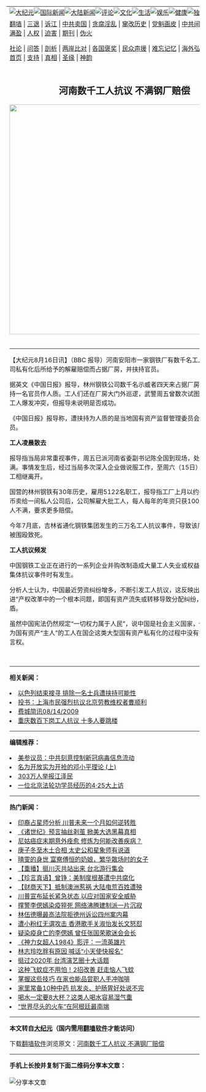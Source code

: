 <a name="1" id="1" target="_blank"></a><span id="1"></span>
<table align=center border="0"><tr><td colspan="2" VALIGN=TOP><a href="https://github.com/mpfgih381/djy/blob/master/gb/nsc413.md#1"><img src="https://raw.githubusercontent.com/mpfgih381/www/master/t/djy/1.jpg" title="大纪元"></a><a href="https://github.com/mpfgih381/djy/blob/master/gb/n24hr.md#1"><img src="https://raw.githubusercontent.com/mpfgih381/www/master/t/djy/3.jpg" title="国际新闻"></a><a href="https://github.com/mpfgih381/djy/blob/master/gb/nsc413.md#1"><img src="https://raw.githubusercontent.com/mpfgih381/www/master/t/djy/4.jpg" title="大陆新闻"></a><a href="https://github.com/mpfgih381/djy/blob/master/gb/news392.md#1"><img src="https://raw.githubusercontent.com/mpfgih381/www/master/t/djy/5.jpg" title="评论"></a><a href="https://github.com/mpfgih381/djy/blob/master/gb/news2007.md#1"><img src="https://raw.githubusercontent.com/mpfgih381/www/master/t/djy/6.jpg" title="文化"></a><a href="https://github.com/mpfgih381/djy/blob/master/gb/news2008.md#1"><img src="https://raw.githubusercontent.com/mpfgih381/www/master/t/djy/7.jpg" title="生活"></a><a href="https://github.com/mpfgih381/djy/blob/master/gb/ncyule.md#1"><img src="https://raw.githubusercontent.com/mpfgih381/www/master/t/djy/8.jpg" title="娱乐"></a><a href="https://github.com/mpfgih381/djy/blob/master/gb/nsc1002.md#1"><img src="https://raw.githubusercontent.com/mpfgih381/www/master/t/djy/9.jpg" title="健康"><a href="https://github.com/mpfgih381/djy/blob/master/gb/nf6092.md#1"><img src="https://raw.githubusercontent.com/mpfgih381/www/master/t/djy/10a.jpg" title="独家"></a><a href="https://github.com/mpfgih381/djy/blob/master/gb/nf4514.md#1"><img src="https://raw.githubusercontent.com/mpfgih381/www/master/t/djy/12a.jpg" title="头条"></a></td></tr>
<tr><td colspan="2" VALIGN=TOP><a target="_blank" href="https://github.com/mpfgih381/www/blob/master/README.md?zsrh#1">翻墙</a> | <a target="_blank" href="https://github.com/mpfgih381/djy/blob/master/gb/nf5657.md#1">三退</a> | <a target="_blank" href="https://github.com/mpfgih381/djy/blob/master/gb/nf6124.md#1">诉江</a> | <a target="_blank" href="https://github.com/mpfgih381/djy/blob/master/gb/nf1176117.md#1">中共卖国</a> | <a target="_blank" href="https://github.com/mpfgih381/djy/blob/master/gb/nf5773.md#1">贪腐淫乱</a> | <a target="_blank" href="https://github.com/mpfgih381/djy/blob/master/gb/nf1176115.md#1">窜改历史</a> | <a target="_blank" href="https://github.com/mpfgih381/djy/blob/master/gb/nf1176107.md#1">党魁画皮</a> | <a target="_blank" href="https://github.com/mpfgih381/djy/blob/master/gb/nf1320400.md#1">中共间谍</a> | <a target="_blank" href="https://github.com/mpfgih381/djy/blob/master/gb/nf1176114.md#1">破坏传统</a> | <a target="_blank" href="https://github.com/mpfgih381/ntdtv/blob/master/gb/prog447_1.md#1">恶贯满盈</a> | <a target="_blank" href="https://github.com/mpfgih381/djy/blob/master/gb/ncid278.md#1">人权</a> | <a target="_blank" href="https://github.com/mpfgih381/djy/blob/master/gb/nf1176111.md#1">迫害</a> | <a target="_blank" href="https://gitlab.com/szzdlab/mh-qikan/blob/master/README.md#1">期刊</a> | <a target="_blank" href="https://github.com/mpfgih381/djy/blob/master/gb/nf5562.md#1">伪火</a></p><p><a target="_blank" href="https://github.com/mpfgih381/djy/blob/master/gb/9p.md#1">社论</a> | <a target="_blank" href="https://github.com/mpfgih381/djy/blob/master/gb/nf4378.md#1">问答</a> | <a target="_blank" href="https://github.com/mpfgih381/djy/blob/master/gb/nf5792.md#1">剖析</a> | <a target="_blank" href="https://github.com/mpfgih381/djy/blob/master/gb/nf5735.md#1">两岸比对</a> | <a target="_blank" href="https://github.com/mpfgih381/djy/blob/master/gb/nf6119.md#1">各国褒奖</a> | <a target="_blank" href="https://github.com/mpfgih381/djy/blob/master/gb/nf6120.md#1">民众声援</a> | <a target="_blank" href="https://github.com/mpfgih381/djy/blob/master/gb/nf1188594.md#1">难忘记忆</a> | <a target="_blank" href="https://github.com/mpfgih381/djy/blob/master/gb/nf3180.md#1">海外弘传</a> | <a target="_blank" href="https://github.com/mpfgih381/djy/blob/master/gb/nf5410.md#1">万人上访</a> | <a target="_blank" href="https://github.com/mpfgih381/www/blob/master/README.md?zsrh#1">平台首页</a> | <a target="_blank" href="https://github.com/mpfgih381/djy/blob/master/gb/nf4386.md#1">支持</a> | <a target="_blank" href="https://github.com/mpfgih381/djy/blob/master/gb/nf4389.md#1">真相</a> | <a target="_blank" href="https://github.com/mpfgih381/djy/blob/master/gb/nf5790.md#1">圣缘</a> | <a target="_blank" href="https://github.com/mpfgih381/djy/blob/master/gb/nf4786.md#1">神韵</a></td></tr>
<tr><td VALIGN=TOP width="626"><h2 align=center>河南数千工人抗议 不满钢厂赔偿</h2>
<img width="600" src="https://i.epochtimes.com/assets/uploads/2020/11/e979128d0767b6a2ee4697c20daa799f-320x200.jpg" />
<h6></h6>
<hr>
	<p>【大纪元8月16日讯】（BBC 报导）河南安阳市一家钢铁厂有数千名工人，因不满公司私有化后所给予的解雇赔偿而占据厂房，并<ahref="https://github.com/mpfgih381/djy/blob/master/gb/tag/%E6%8C%9F%E6%8C%81.md#1">挟持</a>官员。 </p>
<p>据英文《中国日报》报导，林州钢铁公司数千名示威者四天来占据厂房出入口，并<ahref="https://github.com/mpfgih381/djy/blob/master/gb/tag/%E6%8C%9F%E6%8C%81.md#1">挟持</a>一名官员作人质。工人们还在厂房大门外巡逻，武警周五曾数次试图进入厂房并与工人爆发冲突，但报导未说明是否成功。 </p>
<p>《中国日报》报导称，遭挟持为人质的是当地国有资产监督管理委员会一名姓董的官员。 </p>
<p><b> 工人凌晨散去</b> </p>
<p>报导指当局非常重视事件，周五已派河南省委副书记陈全国到现场，处理工人的不满。事情发生后，经过当局多次深入企业做说服工作，至周六（15日）凌晨，聚集职工相继离开。</p>
<p>国营的林州钢铁有30年历史，雇用5122名职工，报导指工厂上月以约6400万元人民币卖给一间私人公司后，公司解雇大批工人，每人每年的年资只获1000元赔偿，工人不满，要求更多赔偿。 </p>
<p>今年7月底，吉林省通化钢铁集团发生的三万名工人<ahref="https://github.com/mpfgih381/djy/blob/master/gb/tag/%E6%8A%97%E8%AE%AE.md#1">抗议</a>事件，导致该厂新任总经理被围殴致死。 </p>
<p><b>工人<ahref="https://github.com/mpfgih381/djy/blob/master/gb/tag/%E6%8A%97%E8%AE%AE.md#1">抗议</a>频发</b></p>
<p>中国钢铁工业正在进行的一系列企业并购改制造成大量工人失业或权益受损害，导致集体抗议事件时有发生。</p>
<p>分析人士认为，中国最近劳资纠纷增多，不断引发工人抗议，这反映出中国&#8221;国退民进&#8221;产权改革中的一个根本问题，即国有资产流失或转移导致分配纠纷，激化了劳资矛盾。 </p>
<p>虽然中国宪法仍然规定“一切权力属于人民”，说中国是社会主义国家，但在中国，作为国有资产“主人”的工人在国企这类大型国有资产私有化的过程中没有多少参与和发言权。 </p>
<p><font color=#ffffff>(http://www.dajiyuan.com)</font></p>
	
<hr>


<strong>相关新闻：</strong>
<li><a href="https://github.com/mpfgih381/djy/blob/master/gb/9/8/14/n2623995.md#1">以色列结束搜寻  排除一名士兵遭挟持可能性</a></li>
<li><a href="https://github.com/mpfgih381/djy/blob/master/gb/9/8/14/n2624068.md#1">投书：上海市民强烈抗议北京劳教维权者曹顺利</a></li>
<li><a href="https://github.com/mpfgih381/djy/blob/master/gb/9/8/14/n2624342.md#1">费城简讯08/14/2009</a></li>
<li><a href="https://github.com/mpfgih381/djy/blob/master/gb/9/8/15/n2624404.md#1">重庆数百下岗工人抗议 十多人要跳楼</a></li>
<hr>


<strong>编辑推荐：</strong>
<li><a href="https://github.com/onzhi266/djy/blob/master/gb/20/2/22/n11887949.md#1">美参议员：中共刻意控制新冠病毒信息流动</a></li>
<li><a href="https://github.com/tsiac2612/djy/blob/master/gb/18/2/28/n10179177.md#1" target="_blank">名为开放实为开抢的邓小平理论 (上)</a></li><li><a href="https://github.com/mpfgih381/djy/blob/master/gb/18/12/9/n10900044.md?dfh#1" target="_blank">303万人举报江泽民</a></li><li><a href="https://github.com/tsiac2612/djy/blob/master/gb/19/4/21/n11203160.md#1" target="_blank">一位北京法轮功学员经历的4·25大上访</a></li>
<hr>

<strong>热门新闻：</strong>
<li><a href="https://github.com/mpfgih381/djy/blob/master/gb/20/12/15/n12621699.md#1">印裔占星师分析 川普未来一个月如何逆转胜</a></li>
<li><a href="https://github.com/mpfgih381/djy/blob/master/gb/20/12/9/n12605810.md#1">《诸世纪》预言抽丝剥茧 掀美大选黑幕真相</a></li>
<li><a href="https://github.com/mpfgih381/djy/blob/master/gb/20/12/11/n12614366.md#1">尼姑癌症末期意外痊愈 修炼为何能改善疾病？</a></li>
<li><a href="https://github.com/mpfgih381/djy/blob/master/gb/20/12/14/n12619436.md#1">庚子冬至木土合相 太史公和星象师有说道</a></li>
<li><a href="https://github.com/mpfgih381/djy/blob/master/gb/20/7/25/n12283438.md#1">晴雯的身世  富察傅恒的奶娘，繁华散场时的女子</a></li>
<li><a href="https://github.com/mpfgih381/djy/blob/master/gb/20/12/17/n12626810.md#1">【重播】挺川灭共站出来 台北游行集会</a></li>
<li><a href="https://github.com/mpfgih381/djy/blob/master/gb/20/12/19/n12631244.md#1">【珍言真语】曾铮：美制度根基遭中共腐化</a></li>
<li><a href="https://github.com/mpfgih381/djy/blob/master/gb/20/12/19/n12632149.md#1">【财商天下】抵制澳洲惹祸 大陆电荒百姓遭殃</a></li>
<li><a href="https://github.com/mpfgih381/djy/blob/master/gb/20/12/17/n12627138.md#1">川普宣布延长紧急状态 以应对国家安全威胁</a></li>
<li><a href="https://github.com/mpfgih381/djy/blob/master/gb/20/12/17/n12628468.md#1">撑警李偲嫣染疫猝死 网络沸腾建制派一片沉寂</a></li>
<li><a href="https://github.com/mpfgih381/djy/blob/master/gb/20/12/17/n12628480.md#1">林伍德曝最高法院拒德州诉讼四州案内幕</a></li>
<li><a href="https://github.com/mpfgih381/djy/blob/master/gb/20/12/16/n12625572.md#1">遭小粉红无谓攻击 香港歌手关淑怡发长文怒怼</a></li>
<li><a href="https://github.com/mpfgih381/djy/blob/master/gb/20/12/16/n12625818.md#1">疑染疫身亡的李偲嫣 曾任张国荣歌迷会会长</a></li>
<li><a href="https://github.com/mpfgih381/djy/blob/master/gb/20/12/16/n12625338.md#1">《神力女超人1984》影评：一流英雄片</a></li>
<li><a href="https://github.com/mpfgih381/djy/blob/master/gb/20/12/18/n12629894.md#1">林志玲吃胖有原因 喊话“小天使快报名”</a></li>
<li><a href="https://github.com/mpfgih381/djy/blob/master/gb/20/12/18/n12630664.md#1">挺过2020年 台湾演艺圈十大话题</a></li>
<li><a href="https://github.com/mpfgih381/djy/blob/master/gb/13/2/9/n3797754.md#1">这种飞蚊症不用怕！2招改善 赶走恼人飞蚊</a></li>
<li><a href="https://github.com/mpfgih381/djy/blob/master/gb/20/12/14/n12619631.md#1">掌握这些技巧 在家也能品尝职人手冲咖啡</a></li>
<li><a href="https://github.com/mpfgih381/djy/blob/master/gb/20/12/15/n12622560.md#1">家里常备10种中药 抗发炎、护肠胃好处说不完</a></li>
<li><a href="https://github.com/mpfgih381/djy/blob/master/gb/20/12/16/n12625367.md#1">喝水一定要8大杯？这类人喝水容易湿气重</a></li>
<li><a href="https://github.com/mpfgih381/djy/blob/master/gb/20/12/17/n12626743.md#1">“世界尽头的火车”在阿根廷最南端</a></li>
<hr>

<strong>本文转自<a href="https://www.epochtimes.com">大纪元</a>（国内需用<a href="https://github.com/mpfgih381/www/blob/master/README.md#8">翻墙软件</a>才能访问）</strong><p>下载<a href="https://github.com/mpfgih381/www/blob/master/README.md#8">翻墙软件</a>浏览原文：<a href="https://www.epochtimes.com/gb/9/8/16/n2625441.htm">河南数千工人抗议 不满钢厂赔偿</a></p><hr>

<strong>手机上长按并复制下面二维码分享本文章：</strong><br><br><img src="https://chart.apis.google.com/chart?cht=qr&chs=240x240&choe=UTF-8&chld=M|2&chl=https://github.com/mpfgih381/djy/blob/master/gb/9/8/16/n2625441.md%231" title="分享本文章"></td><td VALIGN=TOP><a href="https://github.com/mpfgih381/djy/blob/master/gb/16/1/21/n4622075.md?dfh#1" target="_blank"><img src="https://raw.githubusercontent.com/mpfgih381/djy/master/gb/300/wei-f1.jpg" title="中共的伪火骗局"  alt="中共的伪火骗局"></a><br><a href="https://github.com/mpfgih381/www/blob/master/README.md?dfh#9" target="_blank"><img src="https://raw.githubusercontent.com/mpfgih381/djy/master/gb/300/yong-h.jpg" title="永恒的见证"  alt="永恒的见证"></a><br><a href="https://github.com/mpfgih381/djy/blob/master/gb/13/9/29/n3974789.md?dfh#1" target="_blank"><img src="https://raw.githubusercontent.com/mpfgih381/djy/master/gb/300/shang-lnz.jpg" title="善良女子被中共投男牢"  alt="善良女子被中共投男牢"></a><br><a href="https://github.com/mpfgih381/djy/blob/master/gb/16/3/16/n4663449.md?dfh#1" target="_blank"><img src="https://raw.githubusercontent.com/mpfgih381/djy/master/gb/300/huo-z3.jpg" title="警卫目击活摘器官"  alt="警卫目击活摘器官"></a><br><a href="https://github.com/mpfgih381/djy/blob/master/gb/16/8/7/n8177641.md?dfh#1" target="_blank"><img src="https://raw.githubusercontent.com/mpfgih381/djy/master/gb/300/huo-z4.jpg" title="证人描述活摘恐怖"  alt="证人描述活摘恐怖"></a><br><a href="https://github.com/mpfgih381/djy/blob/master/gb/10/4/19/n2881569.md?dfh#1" target="_blank"><img src="https://raw.githubusercontent.com/mpfgih381/djy/master/gb/300/huo-z1.jpg" title="揭开活摘器官黑幕"  alt="揭开活摘器官黑幕"></a><br><a href="https://github.com/mpfgih381/djy/blob/master/gb/10/11/7/n3077476.md?dfh#1" target="_blank"><img src="https://raw.githubusercontent.com/mpfgih381/djy/master/gb/300/ma-ks.jpg" title="马克思的成魔之路"  alt="马克思的成魔之路"></a><br><a href="https://github.com/mpfgih381/djy/blob/master/gb/14/6/9/n4173977.md?dfh#1" target="_blank"><img src="https://raw.githubusercontent.com/mpfgih381/djy/master/gb/300/chang-zs.jpg" title="藏字石 蕴天机"  alt="藏字石 蕴天机"></a><br><a href="https://github.com/mpfgih381/djy/blob/master/gb/18/5/10/n10381511.md?dfh#1" target="_blank"><img src="https://raw.githubusercontent.com/mpfgih381/djy/master/gb/300/st1.jpg" title="关注3亿人三退"  alt="关注3亿人三退"></a><br><a href="https://github.com/mpfgih381/djy/blob/master/gb/18/3/21/n10237682.md?dfh#1" target="_blank"><img src="https://raw.githubusercontent.com/mpfgih381/djy/master/gb/300/jie-t.jpg" title="解体中共复兴中华"  alt="解体中共复兴中华"></a><br><a href="https://github.com/mpfgih381/djy/blob/master/gb/9/2/9/n2422991.md?dfh#1" target="_blank"><img src="https://raw.githubusercontent.com/mpfgih381/djy/master/gb/300/gao-zs.jpg" title="中共迫害良心律师"  alt="中共迫害良心律师"></a><br><a href="https://github.com/mpfgih381/djy/blob/master/gb/18/12/9/n10900044.md?dfh#1" target="_blank"><img src="https://raw.githubusercontent.com/mpfgih381/djy/master/gb/300/sj1.jpg" title="303万人举报江泽民"  alt="303万人举报江泽民"></a><br><a href="https://github.com/mpfgih381/djy/blob/master/gb/18/8/28/n10672014.md?dfh#1" target="_blank"><img src="https://raw.githubusercontent.com/mpfgih381/djy/master/gb/300/sj2.jpg" title="这些官员为何起诉江泽民"  alt="这些官员为何起诉江泽民"></a><br><a href="https://github.com/mpfgih381/djy/blob/master/gb/8/12/18/n2367165.md?dfh#1" target="_blank"><img src="https://raw.githubusercontent.com/mpfgih381/djy/master/gb/300/liangan.jpg" title="海峡两岸的强烈对比"  alt="海峡两岸的强烈对比"></a><br><a href="https://github.com/mpfgih381/djy/blob/master/gb/15/12/10/n4593139.md?dfh#1" target="_blank"><img src="https://raw.githubusercontent.com/mpfgih381/djy/master/gb/300/jia-ndzl.jpg" title="加拿大总理的贺信"  alt="加拿大总理的贺信"></a><br><a href="https://github.com/mpfgih381/djy/blob/master/gb/11/6/17/n3289382.md?dfh#1" target="_blank"><img src="https://raw.githubusercontent.com/mpfgih381/djy/master/gb/300/xiao-wd.jpg" title="探寻真相兼听则明"  alt="探寻真相兼听则明"></a><br><a href="https://github.com/mpfgih381/djy/blob/master/gb/18/10/27/n10812623.md?dfh#1" target="_blank"><img src="https://raw.githubusercontent.com/mpfgih381/djy/master/gb/300/yindu.jpg" title="印度媒体报道东方"  alt="印度媒体报道东方"></a><br><a href="https://github.com/mpfgih381/djy/blob/master/gb/18/6/9/n10469652.md?dfh#1" target="_blank"><img src="https://raw.githubusercontent.com/mpfgih381/djy/master/gb/300/xie-j.jpg" title="不一样的海外校园"  alt="不一样的海外校园"></a><br><a href="https://github.com/mpfgih381/djy/blob/master/gb/7/4/5/n1669415.md?dfh#1" target="_blank"><img src="https://raw.githubusercontent.com/mpfgih381/djy/master/gb/300/li-up.jpg" title="从大师到徒弟的传奇"  alt="从大师到徒弟的传奇"></a><br><a href="https://github.com/mpfgih381/djy/blob/master/gb/17/5/26/n9191512.md?dfh#1" target="_blank"><img src="https://raw.githubusercontent.com/mpfgih381/djy/master/gb/300/zfl2.jpg" title="亿万人与东方一本奇书"  alt="亿万人与东方一本奇书"></a><br><a href="https://github.com/mpfgih381/djy/blob/master/gb/13/11/27/n4020290.md?dfh#1" target="_blank"><img src="https://raw.githubusercontent.com/mpfgih381/djy/master/gb/300/zhen-h.jpg" title="大陆见不到的震撼场面"  alt="大陆见不到的震撼场面"></a><br><a href="https://github.com/mpfgih381/djy/blob/master/gb/15/7/17/n4482910.md?dfh#1" target="_blank"><img src="https://raw.githubusercontent.com/mpfgih381/djy/master/gb/300/dalu-sk.jpg" title="人心向善 大陆当初盛况"  alt="人心向善 大陆当初盛况"></a><br><a href="https://github.com/mpfgih381/djy/blob/master/gb/19/1/5/n10955468.md?dfh#1" target="_blank"><img src="https://raw.githubusercontent.com/mpfgih381/djy/master/gb/300/zfl1.jpg" title="追寻真理 这书讲什么"  alt="追寻真理 这书讲什么"></a><br><a href="https://github.com/mpfgih381/www/blob/master/README.md?dfh#1" target="_blank"><img src="https://raw.githubusercontent.com/mpfgih381/djy/master/gb/300/fq1.jpg" title="下载免费翻墙软件"  alt="下载免费翻墙软件"></a><br></td></tr></table>
